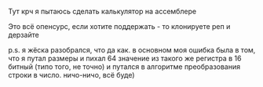 Тут крч я пытаюсь сделать калькулятор на ассемблере

Это всё опенсурс, если хотите поддержать - то клонируете реп и дерзайте

p.s. я жёска разобрался, что да как. в основном моя ошибка была в том, что я путал размеры и пихал 64 значение из такого же регистра в 16 битный (типо того, не точно) и путался в алгоритме преобразования строки в число. ничо-ничо, всё буде)
